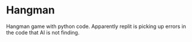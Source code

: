 # Hangman
Hangman game with python code. Apparently replit is picking up errors in the code that AI is not finding.
